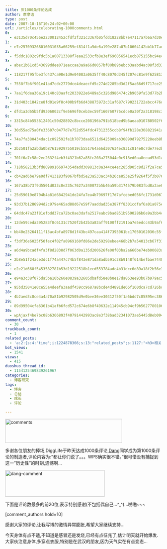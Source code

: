 ```yaml
---
title: 庆1000条评论达成
author: 摩摩诘
type: post
date: 2007-10-16T10:24:02+00:00
url: /articles/celebrating-1000comments.html
0:
  - e3135d70c456e2230012452cfdf2f321c3367b05fdd18228bb7e47117a7b6a7d30ec6f240554c132ff2739d9f3519a5d
1:
  - e7e257093268016031035a66259ef814f1a5de6a199e287a07b10604142bb1b77ac5236bcf5e5147790a432e32ae6259
2:
  - f5ddc1802c9fdc5b1a00713388f7eaa2533cfb8e3ef696056541ecb875155bc94ec365fb216de72c5765b8584b6b9046
3:
  - abec1b61cd543699ddee071eaccaa3a9a66d0057bf00b89bebcb3aabd4ac08f3d331aa6dc8e2816b31084fe75a1b7a7c
4:
  - 118217f95fbe3fd437ca98e1d9e04083a0635ff40c8070d345f207ec81e9f625813b66184ff01644fb197af28c4c8d2c
5:
  - 7558f7b6f901e41ad7cdc2779dce4deaecfd5c274d2285bd3d2f5aa66d9f717ce257e5661ee79892296d11c5f9005074
6:
  - 7aa1f6dea36a19c140c83aafc2033922e6489a5c326d986474c2b9059fa53d77b2b06a0252fbed820f052dc165a35369
7:
  - 31d403c1842ce8fd01e9f8c400b9fb6d438875972c31af687c790231722abcc476d2dcb23d64866cc5a1ed855d37a87e
8:
  - dfd1a3d65b5fd9306002cf9e5696f0ceb3ec59f160760776cdce0a30f2a318198c37187c4ac383e453126f1eaf063fef
9:
  - 3315c84b553612401c50d28892c8bcce208196b791b518bed9b6aeaa910780502f65f654deae431008fb54945a8ea88a
10:
  - 30d55ad75a0fe33607c0477d7e752d554fdc47312355ccb8f94fb128e308821941acca30ef35a9c07b45058ef77188f9
11:
  - 74a7fa380434dac1c092592fe1b7073daa6511d6425009ab30899d79275228eeb8b9aa06c6b8ba61d27c13e105f77bb4
12:
  - 2b2501fa2abda0b87615929755019cb551764a66d307634ec831c814e8c7de77e3beb4328ab39dcf02c043af1a52e102
13:
  - 701f6a7c58e2ec2632f4eb3f4321b62a85fc208a275044e0c918ed0aa8eead53d146304bc4f0d030193c6b472059372c
14:
  - 718b58213b3fd80989166974354dadd309813c0a344ce4ec285d905c8d27f2a7ce5639faacbc17c84cdf8a5fd740c5f0
15:
  - cb42ad6be79e0df7413183f9067bfbd5e23a533ac34b26ce853e25f9264f5f3b0762955c02e2951a99f33dfc17e2af51
16:
  - 167a38b73f9d5501d033c0e235c7627a340072b5b46a59b3174579b083fbd8a2ae08cd9f2f40de28ad5671b8cb3bf61c
17:
  - 25d59010e8704b4a81d6842941de24fa7ea4b79697f17d7afcebed056fc1731d06773e2847eb0539e72ded84048874d2
18:
  - 93d37b1286994d2c979e465ad88d67e59f7aaddad35e387ff8301cdfaf6a01a075e6c19a117616ddf28764f19fd2503b
19:
  - 64ddc47a23f81efbdd37ca72bc0ae3dafa2517eabc9bad851b9590286b6e9a3bb4cd29adf8b6cbc5dfa1a888f143f742
20:
  - 12de59ceda395283f8c6131c7520f2b42b3a83aff9100ff2191ba7e5edcc43b9af6ff8574b88db7f388c618bb22b468c
21:
  - bb40e23264111f13ac4bfa8978d1f43bc497caa414f7395061bc17050162036c55fe426129a0bc090ae4d74b225907ef
22:
  - f3df36e6025f50fec4f02fa0969160fd86e2de59298ebee468b2b7a54013cb67f31fb2b5510b8bd79987ff82dcf36d64
23:
  - a6d4a9bcadf4fa3f8d2838d7f063d0a135d200626fe08f03ba2a666be74eb00683af74a246bb1a8181e9be9feca44c8e
24:
  - 2b8e51f24ace3dc1f74a447c74b5f843e871da8adb591c28b9148f614befbae7448140a5eeb5e49de696e4edf8145e05
25:
  - e2e21d668f5453582781b53d19222518b1ecd553784adc4b31dcc6d89a18f2b56e34671147989ea7b65a4f582b7c1a04
26:
  - e94a3c38f075da5ba10b260e0839a32605dbafd58e0b8e17da863ee93b07b979ac555baa83a5f078905293ce563bde80
27:
  - 95bd35041e0ce55a4deefa3aadf459cc9687a8bcde4d4891de66f160dca7cd726bd2cb65c12f66f22fe6a64c89d5ca09
28:
  - 4b2aed3c8ce4a4a70a81b92982505d9e0bee36ee30412f50f1a6bdd7c85895ec386a330bfa4797f02be648a20562422b
29:
  - 89d99504cfa6361b41afb6fcd572c674e6b8f49632e114945cb94cf9b56277801061fc37938569ee2b6b0417df78f2f8
30:
  - wpAjaxf4be7bc08b6366893f40791442993ac8e3f38bad32341073ae5445d8eb0940e501b3619e15f2c32b4eb7892f457f5343
comment_count:
  - 30
trackback_count:
  - 1
related_posts:
  - 'a:2:{s:4:"time";i:1224878366;s:13:"related_posts";s:1127:"<h3>相关日志</h3><ul class="related_post"><li><a href="http://www.digglife.cn/articles/stastics-2007.html" title="DiggLife 2007年度统计">DiggLife 2007年度统计</a></li><li><a href="http://www.digglife.cn/articles/summary-of-september.html" title="DiggLife 9月总结报告">DiggLife 9月总结报告</a></li><li><a href="http://www.digglife.cn/articles/summary-of-july.html" title="DiggLife 7月总结.">DiggLife 7月总结.</a></li><li><a href="http://www.digglife.cn/articles/say-hello.html" title="回来打个招呼">回来打个招呼</a></li><li><a href="http://www.digglife.cn/articles/my-blog-sever-provider.html" title="谈谈DiggLife所在的服务器">谈谈DiggLife所在的服务器</a></li><li><a href="http://www.digglife.cn/articles/can-not-modify-category-slug.html" title="Wordpress无法编辑分类缩略名(Slug)的解决">Wordpress无法编辑分类缩略名(Slug)的解决</a></li><li><a href="http://www.digglife.cn/articles/alternative-for-windows-live-writer-juziyue.html" title="菊子曰博客离线编辑器Alpha 3 SP1评测">菊子曰博客离线编辑器Alpha 3 SP1评测</a></li></ul>";}'
bot_views:
  - 1541
views:
  - 415
duoshuo_thread_id:
  - 1154125469839261967
categories:
  - 博客研究
tags:
  - 博客
  - 总结
  - 成长
  - 评论

---
```

[<img src="http://digglife.qiniudn.com/wp-content/uploads/3/379/2007/10/comments-thumb.png" alt="comments" width="376" height="77" />][1]

多谢各位朋友的捧场,DiggLife于昨天达成1000条评论,<a href="http://dang.yo2.cn " target="_blank">Dang</a>同学成为第1000条评论的制造者,评论内容为:&#8221;都让你们说了。。。WPS确实很不错。&#8221;很可惜没有捕捉到这一&#8221;历史性&#8221;的时刻,遗憾啊&#8230;

<!--more-->

[<img src="http://digglife.qiniudn.com/wp-content/uploads/3/379/2007/10/dang-comment-thumb.png" alt="dang-comment" width="320" height="85" />][2]

下面是评论数最多的前20位,表示特别感谢(不包括偶自己&#8230;^_^)&#8230;啪啪~~~

[comment_authors hold=10]

感谢大家的评论,让我写博的激情异常膨胀,希望大家继续支持&#8230;

今天身体有点不适,不知道是感冒还是发烧,已经有点征兆了,估计明天就开始爆发.大家伙注意身体,多穿点衣服,特别是在武汉的朋友,因为天气实在有点变态&#8230;

 [1]: https://www.digglife.net/wp-content/uploads/3/379/2007/10/comments.png
 [2]: https://www.digglife.net/wp-content/uploads/3/379/2007/10/dang-comment.png